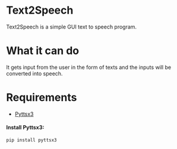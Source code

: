 # Text2Speech
Text2Speech is a simple GUI text to speech program.<br>

<h1>What it can do</h1>
It gets input from the user in the form of texts and the inputs will be converted into speech.
  

<h1>Requirements</h1>

<ul>
 <li><a href ="https://pypi.org/project/pyttsx3/" target="_blank" rel="noreferrer noopener">Pyttsx3</a></li>
</ul>

<h4>Install Pyttsx3:</h4>

    pip install pyttsx3
  
